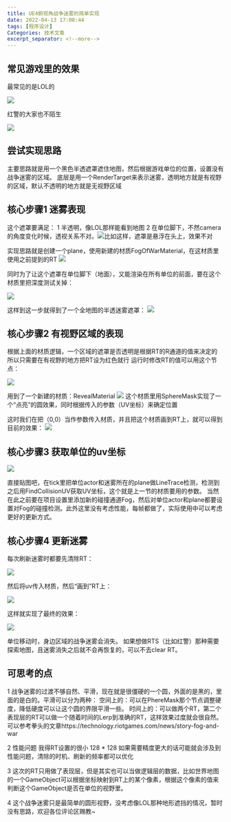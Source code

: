 ```yaml
---
title: UE4俯视角战争迷雾的简单实现
date: 2022-04-13 17:08:44
tags: [程序设计]
Categories: 技术文章
excerpt_separator: <!--more-->
---
```



## 常见游戏里的效果
最常见的是LOL的

![](https://raw.githubusercontent.com/KelvinZhang95/Pictures/master/fow1)
<!--more-->

红警的大家也不陌生

![](https://raw.githubusercontent.com/KelvinZhang95/Pictures/master/202204131701190.png)
## 尝试实现思路
主要思路就是用一个黑色半透遮罩遮住地图，然后根据游戏单位的位置，设置没有战争迷雾的区域。
底层是用一个RenderTarget来表示迷雾，透明地方就是有视野的区域，默认不透明的地方就是无视野区域
## 核心步骤1 迷雾表现
这个遮罩要满足：
1 半透明，像LOL那样能看到地图
2 在单位脚下，不然camera的角度变化时候，透视关系不对。![比如这样，遮罩是悬浮在头上，效果不对](https://raw.githubusercontent.com/KelvinZhang95/Pictures/master/202204131701887.png)

实现思路就是创建一个plane，使用新建的材质FogOfWarMaterial，在这材质里使用之前提到的RT
![](https://raw.githubusercontent.com/KelvinZhang95/Pictures/master/202204131702495.png)

同时为了让这个遮罩在单位脚下（地面），又能渲染在所有单位的前面，要在这个材质里把深度测试关掉：

![](https://raw.githubusercontent.com/KelvinZhang95/Pictures/master/202204131702730.png)

这样到这一步就得到了一个全地图的半透迷雾遮罩：
![](https://raw.githubusercontent.com/KelvinZhang95/Pictures/master/202204131702153.png)
## 核心步骤2 有视野区域的表现
根据上面的材质逻辑，一个区域的遮罩是否透明是根据RT的R通道的值来决定的
所以只需要在有视野的地方把RT设为红色就行
运行时修改RT的值可以用这个节点：

![](https://raw.githubusercontent.com/KelvinZhang95/Pictures/master/202204131702871.png)

用到了一个新建的材质：RevealMaterial
![](https://raw.githubusercontent.com/KelvinZhang95/Pictures/master/202204131703751.png)
这个材质里用SphereMask实现了一个“点亮”的圆效果，同时根据传入的参数（UV坐标）来确定位置

这时我们在把（0,0）当作参数传入材质，并且把这个材质画到RT上，就可以得到目前的效果：
![](https://raw.githubusercontent.com/KelvinZhang95/Pictures/master/202204131703900.png)

## 核心步骤3 获取单位的uv坐标

![](https://raw.githubusercontent.com/KelvinZhang95/Pictures/master/202204131703360.png)

直接贴图吧，在tick里把单位actor和迷雾所在的plane做LineTrace检测，检测到之后用FindCollisionUV获取UV坐标，这个就是上一节的材质要用的参数。
当然在此之前要在项目设置里添加新的碰撞通道Fog，然后对单位actor和plane都要设置对Fog的碰撞检测。此外这里没有考虑性能，每帧都做了，实际使用中可以考虑更好的更新方式。
## 核心步骤4 更新迷雾
每次刷新迷雾时都要先清除RT：

![](https://raw.githubusercontent.com/KelvinZhang95/Pictures/master/202204131703385.png)

然后将uv传入材质，然后“画到”RT上：

![](https://raw.githubusercontent.com/KelvinZhang95/Pictures/master/202204131705514.png)

这样就实现了最终的效果：

![](https://raw.githubusercontent.com/KelvinZhang95/Pictures/master/202204131705345.png)

单位移动时，身边区域的战争迷雾会消失。
如果想做RTS（比如红警）那种需要探索地图，且迷雾消失之后就不会再恢复的，可以不去clear RT。
## 可思考的点
1 战争迷雾的过渡不够自然、平滑，现在就是很僵硬的一个圆，外面的是黑的，里面的是白的。平滑可以分为两种：
空间上的：可以在PhereMask那个节点调整硬度，降低硬度可以让这个圆的界限平滑一些。
时间上的：可以做两个RT，第二个表现层的RT可以做一个随着时间的Lerp到准确的RT，这样效果过度就会很自然。
可以参考拳头的文章https://technology.riotgames.com/news/story-fog-and-war

2 性能问题  我得RT设置的很小 128 * 128 如果需要精度更大的话可能就会涉及到性能问题，清除的时机、刷新的频率都可以优化

3 这次的RT只用做了表现层，但是其实也可以当做逻辑层的数据，比如世界地图的一个GameObject可以根据坐标映射到RT上的某个像素，根据这个像素的值来判断这个GameObject是否在单位的视野里。

4 这个战争迷雾只是最简单的圆形视野，没考虑像LOL那种地形遮挡的情况，暂时没有思路，欢迎各位评论区赐教~







